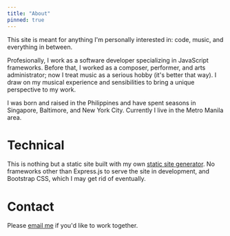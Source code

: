 ```yaml
---
title: "About"
pinned: true
---
```


This site is meant for anything I'm personally interested in: code, music, and everything in between.

Profesionally, I work as a software developer specializing in JavaScript frameworks. Before that, I worked as a composer, performer, and arts administrator; now I treat music as a serious hobby (it's better that way). I draw on my musical experience and sensibilities to bring a unique perspective to my work.

I was born and raised in the Philippines and have spent seasons in Singapore, Baltimore, and New York City. Currently I live in the Metro Manila area.

# Technical

This is nothing but a static site built with my own [static site generator](https://github.com/joshuacerdenia/garden.cerdenia.com). No frameworks other than Express.js to serve the site in development, and Bootstrap CSS, which I may get rid of eventually.

# Contact

Please [email me](mailto:joshua@cerdenia.com) if you'd like to work together.